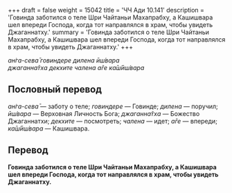 +++
draft = false
weight = 15042
title = 'ЧЧ Ади 10.141'
description = 'Говинда заботился о теле Шри Чайтаньи Махапрабху, а Кашишвара шел впереди Господа, когда тот направлялся в храм, чтобы увидеть Джаганнатху.'
summary = 'Говинда заботился о теле Шри Чайтаньи Махапрабху, а Кашишвара шел впереди Господа, когда тот направлялся в храм, чтобы увидеть Джаганнатху.'
+++

_ан̇га-сева̄ говиндере дилена ӣш́вара  
джаганна̄тха декхите чалена а̄ге ка̄ш́ӣш́вара_

## Пословный перевод

_ан̇га_\-_сева̄_ — заботу о теле; _говиндере_ — Говинде; _дилена_ — поручил; _ӣш́вара_ — Верховная Личность Бога; _джаганна̄тха_ — Божество Джаганнатхи; _декхите_ — посмотреть; _чалена_ — идет; _а̄ге_ — впереди; _ка̄ш́ӣш́вара_ — Кашишвара.

## Перевод

**Говинда заботился о теле Шри Чайтаньи Махапрабху, а Кашишвара шел впереди Господа, когда тот направлялся в храм, чтобы увидеть Джаганнатху.**
